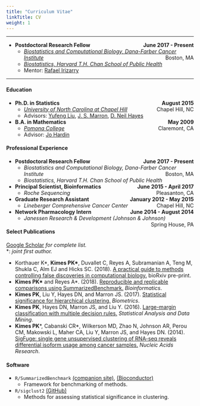 ```yaml
---
title: "Curriculum Vitae"
linkTitle: CV
weight: 1
---
```


---

* **Postdoctoral Research Fellow** <span style="float:right">**June 2017 - Present**</span>
  * [_Biostatistics and Computational Biology, Dana-Farber Cancer Institute_](http://bcb.dfci.harvard.edu/) <span style="float:right">Boston, MA</span>
  * [_Biostatistics, Harvard T.H. Chan School of Public Health_](https://www.hsph.harvard.edu/biostatistics/)
  * Mentor: [Rafael Irizarry](http://rafalab.org)

---

#### Education

* **Ph.D. in Statistics** <span style="float:right">**August 2015**</span>
  * [_University of North Carolina at Chapel Hill_](http://unc.edu) <span style="float:right">Chapel Hill, NC</span>
  * Advisors: [Yufeng Liu](http://www.unc.edu/~yfliu/), [J. S. Marron](http://marron.web.unc.edu/), [D. Neil Hayes](https://hayeslab.lab.uthsc.edu/)
* **B.A. in Mathematics** <span style="float:right">**May 2009**</span>
  * [_Pomona College_](http://pomona.edu) <span style="float:right">Claremont, CA</span>
  * Advisor: [Jo Hardin](https://research.pomona.edu/johardin/)
  
#### Professional Experience

* **Postdoctoral Research Fellow** <span style="float:right">**June 2017 - Present**</span>
  * _Biostatistics and Computational Biology, Dana-Farber Cancer Institute_ <span style="float:right">Boston, MA</span>
  * _Biostatistics, Harvard T.H. Chan School of Public Health_
* **Principal Scientist, Bioinformatics** <span style="float:right">**June 2015 - April 2017**</span>
  * _Roche Sequencing_ <span style="float:right">Pleasanton, CA</span>
* **Graduate Research Assistant** <span style="float:right">**January 2012 - May 2015**</span>
  * _Lineberger Comprehensive Cancer Center_ <span style="float:right">Chapel Hill, NC</span>
* **Network Pharmacology Intern** <span style="float:right">**June 2014 - August 2014**</span>
  * _Janessen Research \& Development (Johnson \& Johnson)_ <span style="float:right">Spring House, PA</span>

#### Select Publications

[Google Scholar](https://scholar.google.com/citations?user=UBYy1J0AAAAJ&view_op=list_works&sortby=pubdate) _for complete list._  
\*: _joint first author._  

* Korthauer K\*, **Kimes PK\***, Duvallet C, Reyes A, Subramanian A, Teng M, Shukla C, Alm EJ and Hicks SC. (2018). [A practical guide to methods controlling false discoveries in computational biology.](https://www.biorxiv.org/content/early/2018/10/31/458786) bioRxiv pre-print.
* **Kimes PK\*** and Reyes A\*. (2018). [Reproducible and replicable comparisons using SummarizedBenchmark.](https://www.ncbi.nlm.nih.gov/pubmed/30016409) _Bioinformatics_. 
* **Kimes PK**, Liu Y, Hayes DN, and Marron JS. (2017). [Statistical significance for hierarchical clustering.](https://www.ncbi.nlm.nih.gov/pubmed/28099990) _Biometrics_.
* **Kimes PK**, Hayes DN, Marron JS, and Liu Y. (2016). [Large-margin classification with multiple decision rules.](https://arxiv.org/abs/1411.5260) _Statistical Analysis and Data Mining_.
* **Kimes PK**\*, Cabanski CR\*, Wilkerson MD, Zhao N, Johnson AR, Perou CM, Makowski L, Maher CA, Liu Y, Marron JS, and Hayes DN. (2014). [SigFuge: single gene unsupervised clustering of RNA-seq reveals differential isoform usage among cancer samples.](https://www.ncbi.nlm.nih.gov/pubmed/25030904) _Nucleic Acids Research_.

#### Software

* `R/SummarizedBenchmark` [(companion site)](http://www.pkimes.com/SummarizedBenchmark), [(Bioconductor)](https://bioconductor.org/packages/devel/bioc/html/SummarizedBenchmark.html)
  * Framework for benchmarking of methods.
* `R/sigclust2` [(GitHub)](http://github.com/pkimes/sigclust2/)
  * Methods for assessing statistical significance in clustering.
